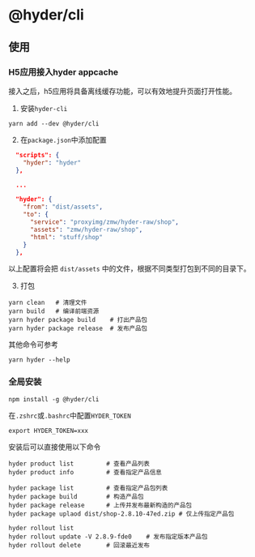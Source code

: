 # @hyder/cli


## 使用


### H5应用接入hyder appcache


接入之后，h5应用将具备离线缓存功能，可以有效地提升页面打开性能。


1. 安装`hyder-cli`

```
yarn add --dev @hyder/cli
```

2. 在`package.json`中添加配置


```json
  "scripts": {
    "hyder": "hyder"
  },

  ...

  "hyder": {
    "from": "dist/assets",
    "to": {
      "service": "proxyimg/zmw/hyder-raw/shop",
      "assets": "zmw/hyder-raw/shop",
      "html": "stuff/shop"
    }
  },
```

以上配置将会把 `dist/assets` 中的文件，根据不同类型打包到不同的目录下。


3. 打包


```
yarn clean   # 清理文件
yarn build   # 编译前端资源
yarn hyder package build    # 打出产品包
yarn hyder package release  # 发布产品包
```

其他命令可参考

```
yarn hyder --help
```

### 全局安装

```
npm install -g @hyder/cli
```

在`.zshrc`或`.bashrc`中配置`HYDER_TOKEN`

```
export HYDER_TOKEN=xxx
```

安装后可以直接使用以下命令

```
hyder product list         # 查看产品列表
hyder product info         # 查看指定产品信息

hyder package list         # 查看指定产品包列表
hyder package build        # 构造产品包
hyder package release      # 上传并发布最新构造的产品包
hyder package uplaod dist/shop-2.8.10-47ed.zip # 仅上传指定产品包

hyder rollout list
hyder rollout update -V 2.8.9-fde0    # 发布指定版本产品包
hyder rollout delete       # 回滚最近发布
```

